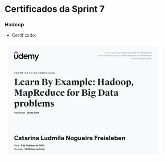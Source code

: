 #
# Certificados da Sprint 7

### Hadoop

- Certificado: 

![Certificado](https://github.com/catarwnalud/pbCompass/blob/master/sprint_7/certificados/hadoop.jpg)

# 